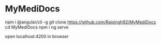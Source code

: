 # MyMediDocs

npm i @angular/cli -g
git clone https://github.com/Rajsingh92/MyMediDocs
cd MyMediDocs
npm i
ng serve


open localhost:4200 in browser

